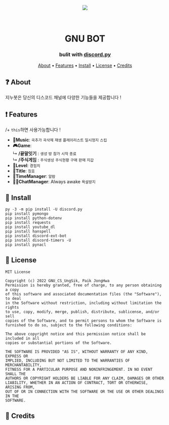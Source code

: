 <p align="center"><img src="https://user-images.githubusercontent.com/60594585/202889133-cd6e35f6-ff14-4616-969e-84db4ff9419f.png"></p>
<h1 align="center">
  <br>
  GNU BOT
  <br>
</h1>

<h3 align=center>bulit with <a href=https://github.com/Rapptz/discord.py>discord.py</a></h3>
<div align=center>

</div>

<p align="center">
  <a href="#about">About</a>
  •
  <a href="#Features">Features</a>
  •
  <a href="#Install">Install</a>
  •
  <a href="#license">License</a>
  •
  <a href="#credits">Credits</a>
</p>

## ❓ About
지누봇은 당신의 디스코드 채널에 다양한 기능들을 제공합니다 ! 
## ❗ Features 
 /+ `this`하면 사용가능합니다 !
* **🎵Music**: `곡추가` `곡삭제` `재생` `플레이리스트` `일시정지` `스킵`
* **🎮Game**:  <br>
↳     **/끝말잇기** : `생성` `방` `참가` `시작` `종료` <br>
↳     **/주식게임** : `주식생성` `주식현황` `구매` `판매` `지갑`
* **🏅Level**: `경험치`
* **🎀Title**: `칭호`
* **📆TimeManager**: `알람`
* **👨‍👨ChatManager**: Always awake `욕설방지`
## 📝 Install
```
py -3 -m pip install -U discord.py
pip install pymongo
pip install python-dotenv
pip install requests
pip install youtube_dl
pip install hanspell
pip install discord-ext-bot
pip install discord-timers -U
pip install pynacl
```
## 📖 License
```
MIT License

Copyright (c) 2022 GNU_CS_UngSik, Paik JongHwa
Permission is hereby granted, free of charge, to any person obtaining a copy
of this software and associated documentation files (the "Software"), to deal
in the Software without restriction, including without limitation the rights
to use, copy, modify, merge, publish, distribute, sublicense, and/or sell
copies of the Software, and to permit persons to whom the Software is
furnished to do so, subject to the following conditions:

The above copyright notice and this permission notice shall be included in all
copies or substantial portions of the Software.

THE SOFTWARE IS PROVIDED "AS IS", WITHOUT WARRANTY OF ANY KIND, EXPRESS OR
IMPLIED, INCLUDING BUT NOT LIMITED TO THE WARRANTIES OF MERCHANTABILITY,
FITNESS FOR A PARTICULAR PURPOSE AND NONINFRINGEMENT. IN NO EVENT SHALL THE
AUTHORS OR COPYRIGHT HOLDERS BE LIABLE FOR ANY CLAIM, DAMAGES OR OTHER
LIABILITY, WHETHER IN AN ACTION OF CONTRACT, TORT OR OTHERWISE, ARISING FROM,
OUT OF OR IN CONNECTION WITH THE SOFTWARE OR THE USE OR OTHER DEALINGS IN THE
SOFTWARE.
```


## 📜 Credits

